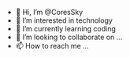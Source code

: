- 👋 Hi, I’m @CoresSky
- 👀 I’m interested in technology
- 🌱 I’m currently learning coding
- 💞️ I’m looking to collaborate on ...
- 📫 How to reach me ...

<!---
CoresSky/CoresSky is a ✨ special ✨ repository because its `README.md` (this file) appears on your GitHub profile.
You can click the Preview link to take a look at your changes.
--->
